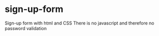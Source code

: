 # sign-up-form

Sign-up form with html and CSS
There is no javascript and therefore no password validation